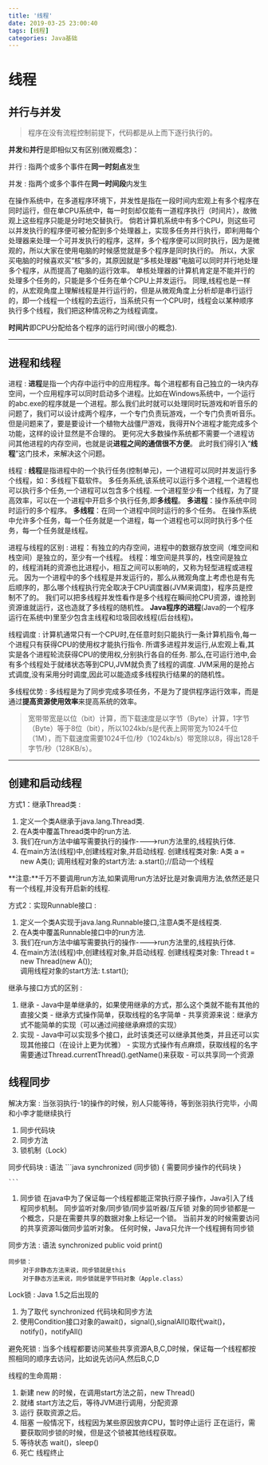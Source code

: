 ```yaml
---
title: '线程'
date: 2019-03-25 23:00:40
tags: [线程]
categories: Java基础
---
```

# 线程

## **并行与并发**

> 程序在没有流程控制前提下，代码都是从上而下逐行执行的。

**并发**和**并行**是即相似又有区别(微观概念)：

并行
: 指两个或多个事件在**同一时刻点**发生

并发
: 指两个或多个事件在**同一时间段**内发生

在操作系统中，在多道程序环境下，并发性是指在一段时间内宏观上有多个程序在同时运行，但在单CPU系统中，每一时刻却仅能有一道程序执行（时间片），故微观上这些程序只能是分时地交替执行。
倘若计算机系统中有多个CPU，则这些可以并发执行的程序便可被分配到多个处理器上，实现多任务并行执行，即利用每个处理器来处理一个可并发执行的程序，这样，多个程序便可以同时执行，因为是微观的，所以大家在使用电脑的时候感觉就是多个程序是同时执行的。
所以，大家买电脑的时候喜欢买“核”多的，其原因就是“多核处理器”电脑可以同时并行地处理多个程序，从而提高了电脑的运行效率。
单核处理器的计算机肯定是不能并行的处理多个任务的，只能是多个任务在单个CPU上并发运行。
同理,线程也是一样的，从宏观角度上理解线程是并行运行的，但是从微观角度上分析却是串行运行的，即一个线程一个线程的去运行，当系统只有一个CPU时，线程会以某种顺序执行多个线程，我们把这种情况称之为线程调度。

**时间片**即CPU分配给各个程序的运行时间(很小的概念).

---

## **进程和线程**

进程
: 
**进程**是指一个内存中运行中的应用程序。每个进程都有自己独立的一块内存空间，一个应用程序可以同时启动多个进程。比如在Windows系统中，一个运行的abc.exe的程序就是一个进程。那么我们此时就可以处理同时玩游戏和听音乐的问题了，我们可以设计成两个程序，一个专门负责玩游戏，一个专门负责听音乐。
但是问题来了，要是要设计一个植物大战僵尸游戏，我得开N个进程才能完成多个功能，这样的设计显然是不合理的。
更何况大多数操作系统都不需要一个进程访问其他进程的内存空间，也就是说**进程之间的通信很不方便**。
此时我们得引入“**线程**”这门技术，来解决这个问题。

线程
: **线程**是指进程中的一个执行任务(控制单元)，一个进程可以同时并发运行多个线程，如：多线程下载软件。
多任务系统,该系统可以运行多个进程,一个进程也可以执行多个任务,一个进程可以包含多个线程.
一个进程至少有一个线程，为了提高效率，可以在一个进程中开启多个执行任务,即**多线程**。
**多进程**：操作系统中同时运行的多个程序。
**多线程**：在同一个进程中同时运行的多个任务。
在操作系统中允许多个任务，每一个任务就是一个进程，每一个进程也可以同时执行多个任务，每一个任务就是线程。

进程与线程的区别
: 
进程：有独立的内存空间，进程中的数据存放空间（堆空间和栈空间）是独立的，至少有一个线程。
线程：堆空间是共享的，栈空间是独立的，线程消耗的资源也比进程小，相互之间可以影响的，又称为轻型进程或进程元。
因为一个进程中的多个线程是并发运行的，那么从微观角度上考虑也是有先后顺序的，那么哪个线程执行完全取决于CPU调度器(JVM来调度)，程序员是控制不了的。
我们可以把多线程并发性看作是多个线程在瞬间抢CPU资源，谁抢到资源谁就运行，这也造就了多线程的随机性。
**Java程序的进程**(Java的一个程序运行在系统中)里至少包含主线程和垃圾回收线程(后台线程)。

线程调度
: 计算机通常只有一个CPU时,在任意时刻只能执行一条计算机指令,每一个进程只有获得CPU的使用权才能执行指令.
所谓多进程并发运行,从宏观上看,其实是各个进程轮流获得CPU的使用权,分别执行各自的任务.
那么,在可运行池中,会有多个线程处于就绪状态等到CPU,JVM就负责了线程的调度.
JVM采用的是抢占式调度,没有采用分时调度,因此可以能造成多线程执行结果的的随机性。

多线程优势
: 多线程是为了同步完成多项任务，不是为了提供程序运行效率，而是通过**提高资源使用效率**来提高系统的效率。
> 宽带带宽是以位（bit）计算，而下载速度是以字节（Byte）计算，1字节（Byte）等于8位（bit），所以1024kb/s是代表上网带宽为1024千位（1M），而下载速度需要1024千位/秒（1024kb/s）带宽除以8，得出128千字节/秒（128KB/s）。

---

## **创建和启动线程**
方式1：继承Thread类
:  

 1. 定义一个类A继承于java.lang.Thread类.
 2. 在A类中覆盖Thread类中的run方法.
 3. 我们在run方法中编写需要执行的操作---->run方法里的,线程执行体.
 4. 在main方法(线程)中,创建线程对象,并启动线程.
        创建线程类对象: A类 a = new A类();
        调用线程对象的start方法: a.start();//启动一个线程

 **注意:**千万不要调用run方法,如果调用run方法好比是对象调用方法,依然还是只有一个线程,并没有开启新的线程.
 
方式2：实现Runnable接口
: 

  1. 定义一个类A实现于java.lang.Runnable接口,注意A类不是线程类.
  2. 在A类中覆盖Runnable接口中的run方法.
  3. 我们在run方法中编写需要执行的操作---->run方法里的,线程执行体.
  4. 在main方法(线程)中,创建线程对象,并启动线程.
     创建线程类对象: Thread t = new Thread(new A());    
     调用线程对象的start方法: t.start();

继承与接口方式的区别
: 

  1. 继承
    - Java中是单继承的，如果使用继承的方式，那么这个类就不能有其他的直接父类
    - 继承方式操作简单，获取线程的名字简单
    - 共享资源来说：继承方式不能简单的实现（可以通过间接继承麻烦的实现）
  2. 实现
    - Java中可以实现多个接口，此时该类还可以继承其他类，并且还可以实现其他接口（在设计上更为优雅）
    - 实现方式操作有点麻烦，获取线程的名字需要通过Thread.currentThread().getName()来获取
    - 可以共享同一个资源
    

## **线程同步**

解决方案
 :    当张羽执行-1的操作的时候，别人只能等待，等到张羽执行完毕，小周和小李才能继续执行
 1. 同步代码块
 2. 同步方法
 3. 锁机制（Lock）


同步代码块
: 语法
    ```java
        synchronized (同步锁) {
            需要同步操作的代码块
        }
        
    ```    
    
 1. 同步锁
    在java中为了保证每一个线程都能正常执行原子操作，Java引入了线程同步机制。
    同步监听对象/同步锁/同步监听器/互斥锁
    对象的同步锁都是一个概念，只是在需要共享的数据对象上标记一个锁。
    当前并发的时候需要访问的共享资源叫做同步监听对象。
    任何时候，Java只允许一个线程拥有同步锁

同步方法
: 语法
    synchronized public void print() 
    
    同步锁：
        对于非静态方法来说，同步锁就是this
        对于静态方法来说，同步锁就是字节码对象（Apple.class）
        
        
Lock锁
: Java 1.5之后出现的
 1. 为了取代 synchronized 代码块和同步方法
 2. 使用Condition接口对象的await()，signal(),signalAll()取代wait()，notify()，notifyAll()


避免死锁
: 当多个线程都要访问某些共享资源A,B,C,D时候，保证每一个线程都按照相同的顺序去访问，比如说先访问A,然后B,C,D

线程的生命周期
: 
 
 1. 新建
    new 的时候，在调用start方法之前，new Thread()
 2. 就绪
    start方法之后，等待JVM进行调用，分配资源
 3. 运行
    获取资源之后。
 4. 阻塞
    一般情况下，线程因为某些原因放弃CPU，暂时停止运行
    正在运行，需要获取同步锁的时候，但是这个锁被其他线程获取。
 5. 等待状态
    wait()，sleep()
 6. 死亡
    线程终止

  